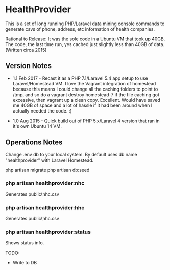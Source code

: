 # HealthProvider

This is a set of long running PHP/Laravel data mining console commands to generate csvs of phone, address, etc information of health companies. 

Rational to Release: It was the sole code in a Ubuntu VM that took up 40GB. The code, the last time run, yes cached just slightly less than 40GB of data. (Written circa 2015)

## Version Notes

* 1.1 Feb 2017 - Recast it as a PHP 7.1/Laravel 5.4 app setup to use Laravel/Homestead VM. I love the Vagrant integration of homestead because this means I could change all the caching folders to point to /tmp, and so do a vagrant destroy homestead-7 if the file caching got excessive, then vagrant up a clean copy. Excellent. Would have saved me 40GB of space and a lot of hassle if it had been around when I actually needed the code. :) 

* 1.0 Aug 2015 - Quick build out of PHP 5.x/Laravel 4 version that ran in it's own Ubuntu 14 VM.

## Operations Notes 

Change .env db to your local system. By default uses db name "healthprovider" with Laravel Homestead.

php artisan migrate
php artisan db:seed

### php artisan healthprovider:nhc

Generates public\nhc.csv

### php artisan healthprovider:hhc

Generates public\hhc.csv

### php artisan healthprovider:status

Shows status info.

TODO:

* Write to DB

